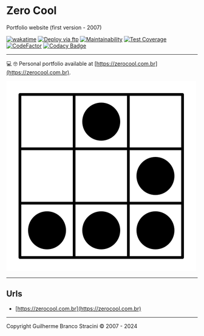 # Zero Cool

Portfolio website (first version - 2007)

[![wakatime](https://wakatime.com/badge/github/guibranco/ZeroCool.svg)](https://wakatime.com/badge/github/guibranco/ZeroCool)
[![Deploy via ftp](https://github.com/guibranco/ZeroCool/actions/workflows/deploy.yml/badge.svg)](https://github.com/guibranco/ZeroCool/actions/workflows/deploy.yml)
[![Maintainability](https://api.codeclimate.com/v1/badges/8607fdfd49998467e55c/maintainability)](https://codeclimate.com/github/guibranco/ZeroCool/maintainability)
[![Test Coverage](https://api.codeclimate.com/v1/badges/8607fdfd49998467e55c/test_coverage)](https://codeclimate.com/github/guibranco/ZeroCool/test_coverage)
[![CodeFactor](https://www.codefactor.io/repository/github/guibranco/ZeroCool/badge)](https://www.codefactor.io/repository/github/guibranco/ZeroCool)
[![Codacy Badge](https://app.codacy.com/project/badge/Grade/f7797634579348cd9e11a98342177906)](https://app.codacy.com/gh/guibranco/ZeroCool/dashboard?utm_source=gh&utm_medium=referral&utm_content=&utm_campaign=Badge_grade)

---

💻 🤓 Personal portfolio available at [https://zerocool.com.br](https://zerocool.com.br).

![Hacker Glider](Src/imagens/hackerGlider.png)

---

## Urls

- [https://zerocool.com.br](https://zerocool.com.br)

---

Copyright Guilherme Branco Stracini © 2007 - 2024
